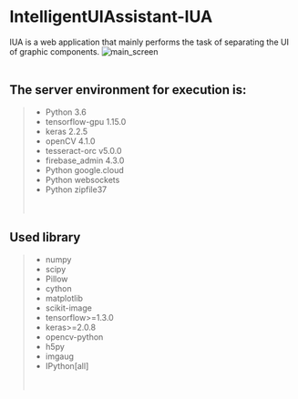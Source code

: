 # IntelligentUIAssistant-IUA
IUA is a web application that mainly performs the task of separating the UI of graphic components.
![main_screen](./image/screenshot1.png)
<br><br>
## The server environment for execution is:<br>
> * Python 3.6<br>
> * tensorflow-gpu 1.15.0<br>
> * keras 2.2.5<br>
> * openCV 4.1.0<br>
> * tesseract-orc v5.0.0<br>
> * firebase_admin 4.3.0<br>
> * Python google.cloud<br>
> * Python websockets<br>
> * Python zipfile37<br>
<br><br>
## Used library
> * numpy<br>
> * scipy<br>
> * Pillow<br>
> * cython<br>
> * matplotlib<br>
> * scikit-image<br>
> * tensorflow>=1.3.0<br>
> * keras>=2.0.8<br>
> * opencv-python<br>
> * h5py<br>
> * imgaug<br>
> * IPython[all]<br>
<br><br>
